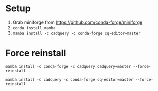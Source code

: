 # Setup

1) Grab miniforge from https://github.com/conda-forge/miniforge
2) `conda install mamba`
3) `mamba install -c cadquery -c conda-forge cq-editor=master`



# Force reinstall

`mamba install -c conda-forge -c cadquery cadquery=master --force-reinstall`

`mamba install -c cadquery -c conda-forge cq-editor=master --force-reinstall`

